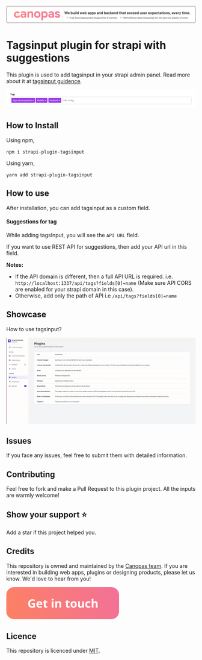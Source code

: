 <p align="center"><a href="https://canopas.com/contact"><img src="./assets/banner.png"></a></p>

<h1><strong>Tagsinput plugin for strapi with suggestions</strong></h1>

This plugin is used to add tagsinput in your strapi admin panel.
Read more about it at [tagsinput guidence](https://blog.canopas.com/the-simple-guidance-how-to-add-tagsinput-customfield-plugin-in-strapi-b5d2b5af7c3b).

<img src="./assets/demo.png">

## How to Install

Using npm,

```
npm i strapi-plugin-tagsinput
```

Using yarn,

```
yarn add strapi-plugin-tagsinput
```

## How to use

After installation, you can add tagsinput as a custom field.

#### Suggestions for tag

While adding tagsInput, you will see the `API URL` field.

If you want to use REST API for suggestions, then add your API url in this field.

**Notes:**

- If the API domain is different, then a full API URL is required. i.e. `http://localhost:1337/api/tags?fields[0]=name` (Make sure API CORS are enabled for your strapi domain in this case).
- Otherwise, add only the path of API i.e `/api/tags?fields[0]=name`

## Showcase

How to use tagsinput?

<img src="./assets/showcase.gif">

## Issues

If you face any issues, feel free to submit them with detailed information.

## Contributing

Feel free to fork and make a Pull Request to this plugin project. All the inputs are warmly welcome!

## Show your support ⭐️

Add a star if this project helped you.

## Credits

This repository is owned and maintained by the [Canopas team](https://canopas.com/). If you are interested in building web apps, plugins or designing products, please let us know. We'd love to hear from you!

<a href="https://canopas.com/contact"><img src="./assets/cta.png" width=300></a>

## Licence

This repository is licenced under [MIT](https://github.com/canopas/strapi-plugin-tagsinput/blob/main/LICENSE).
